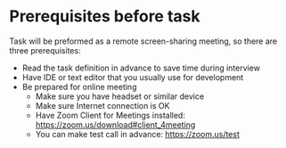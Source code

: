 # Prerequisites before task

Task will be preformed as a remote screen-sharing meeting, so there are three prerequisites:

* Read the task definition in advance to save time during interview
* Have IDE or text editor that you usually use for development
* Be prepared for online meeting
    * Make sure you have headset or similar device
    * Make sure Internet connection is OK
    * Have Zoom Client for Meetings installed: https://zoom.us/download#client_4meeting
    * You can make test call in advance: https://zoom.us/test 


